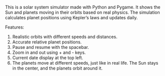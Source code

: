 This is a solar system simulator made with Python and Pygame. It shows the Sun and planets moving in their orbits based on real physics. The simulation calculates planet positions using Kepler’s laws and updates daily.

Features:
1. Realistic orbits with different speeds and distances.
2. Accurate relative planet positions.
3. Pause and resume with the spacebar.
5. Zoom in and out using + and - keys.
6. Current date display at the top left.
7. The planets move at different speeds, just like in real life. The Sun stays in the center, and the planets orbit around it.
